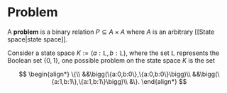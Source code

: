 # Problem

A **problem** is a binary relation $P\subseteq A\times A$ where $A$ is an arbitrary [[State space|state space]].

Consider a state space $K:=(a:\mathbb{L},b:\mathbb{L})$, where the set $\mathbb{L}$ represents the Boolean set $\{0,1\}$, one possible problem on the state space $K$ is the set

$$
\begin{align*}
\{\\
&&\bigg(\{a:0,b:0\},\{a:0,b:0\}\bigg)\\
&&\bigg(\{a:1,b:1\},\{a:1,b:1\}\bigg)\\
&\}.
\end{align*}
$$